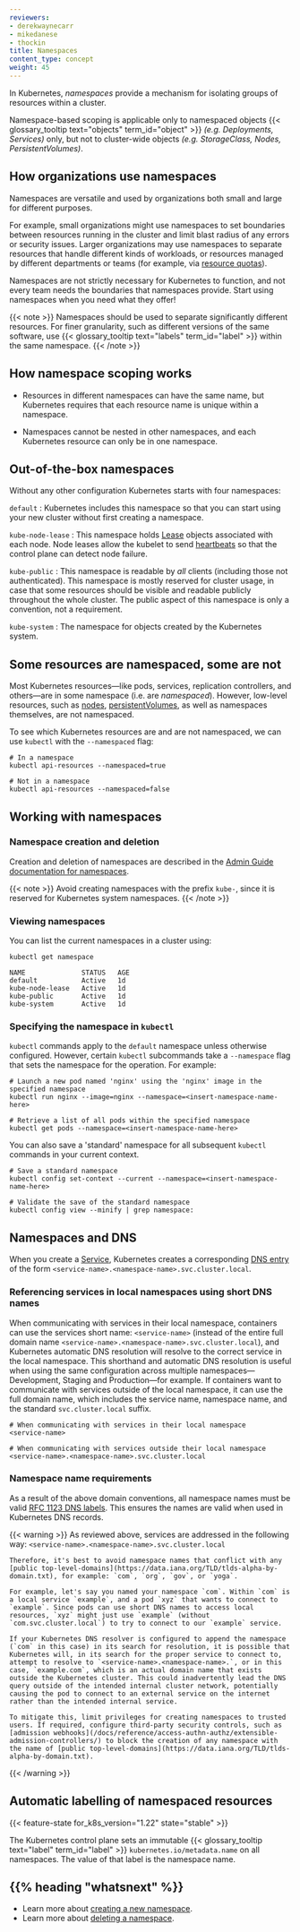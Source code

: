 ```yaml
---
reviewers:
- derekwaynecarr
- mikedanese
- thockin
title: Namespaces
content_type: concept
weight: 45
---
```


<!-- overview -->

In Kubernetes, _namespaces_ provide a mechanism for isolating groups of resources within a cluster. 

Namespace-based scoping is applicable only to namespaced objects {{< glossary_tooltip text="objects" term_id="object" >}} _(e.g. Deployments, Services)_ only, but not to cluster-wide objects _(e.g. StorageClass, Nodes, PersistentVolumes)_.

<!-- body -->

## How organizations use namespaces

Namespaces are versatile and used by organizations both small and large for different purposes.

For example, small organizations might use namespaces to set boundaries between resources running in the cluster and limit blast radius of any errors or security issues. Larger organizations may use namespaces to separate resources that handle different kinds of workloads, or resources managed by different departments or teams (for example, via [resource quotas](/docs/concepts/policy/resource-quotas/)).

Namespaces are not strictly necessary for Kubernetes to function, and not every team needs the boundaries that namespaces provide. Start using namespaces when you need what they offer!

{{< note >}}
    Namespaces should be used to separate significantly different resources. For finer granularity, such as different versions of the same software, use {{< glossary_tooltip text="labels" term_id="label" >}} within the same namespace.
{{< /note >}}

## How namespace scoping works

- Resources in different namespaces can have the same name, but Kubernetes requires that each resource name is unique within a namespace. 

- Namespaces cannot be nested in other namespaces, and each Kubernetes resource can only be in one namespace.

## Out-of-the-box namespaces

Without any other configuration Kubernetes starts with four namespaces:

`default`
: Kubernetes includes this namespace so that you can start using your new cluster without first creating a namespace.

`kube-node-lease`
: This namespace holds [Lease](/docs/concepts/architecture/leases/) objects associated with each node. Node leases allow the kubelet to send [heartbeats](/docs/concepts/architecture/nodes/#heartbeats) so that the control plane can detect node failure.

`kube-public`
: This namespace is readable by *all* clients (including those not authenticated). This namespace is mostly reserved for cluster usage, in case that some resources should be visible and readable publicly throughout the whole cluster. The public aspect of this namespace is only a convention, not a requirement.

`kube-system`
: The namespace for objects created by the Kubernetes system.

## Some resources are namespaced, some are not

Most Kubernetes resources—like pods, services, replication controllers, and others—are in some namespace (i.e. are _namespaced_). However, low-level resources, such as [nodes](/docs/concepts/architecture/nodes/), [persistentVolumes](/docs/concepts/storage/persistent-volumes/), as well as namespaces themselves, are not namespaced.

To see which Kubernetes resources are and are not namespaced, we can use `kubectl` with the `--namespaced` flag:

```shell
# In a namespace
kubectl api-resources --namespaced=true

# Not in a namespace
kubectl api-resources --namespaced=false
```

## Working with namespaces

### Namespace creation and deletion

Creation and deletion of namespaces are described in the
[Admin Guide documentation for namespaces](/docs/tasks/administer-cluster/namespaces).

{{< note >}}
    Avoid creating namespaces with the prefix `kube-`, since it is reserved for Kubernetes system namespaces.
{{< /note >}}

### Viewing namespaces

You can list the current namespaces in a cluster using:

```shell
kubectl get namespace
```

```
NAME              STATUS   AGE
default           Active   1d
kube-node-lease   Active   1d
kube-public       Active   1d
kube-system       Active   1d
```

### Specifying the namespace in `kubectl`

`kubectl` commands apply to the `default` namespace unless otherwise configured. However, certain `kubectl` subcommands take a `--namespace` flag that sets the namespace for the operation. For example:

```shell
# Launch a new pod named 'nginx' using the 'nginx' image in the specified namespace
kubectl run nginx --image=nginx --namespace=<insert-namespace-name-here>

# Retrieve a list of all pods within the specified namespace
kubectl get pods --namespace=<insert-namespace-name-here>
```

<!-- TODO: Improve writing, make easier to understand -->
You can also save a 'standard' namespace for all subsequent `kubectl` commands in your current context.

```shell
# Save a standard namespace
kubectl config set-context --current --namespace=<insert-namespace-name-here>

# Validate the save of the standard namespace
kubectl config view --minify | grep namespace:
```

## Namespaces and DNS

When you create a [Service](/docs/concepts/services-networking/service/), Kubernetes creates a corresponding [DNS entry](/docs/concepts/services-networking/dns-pod-service/) of the form `<service-name>.<namespace-name>.svc.cluster.local`.

### Referencing services in local namespaces using short DNS names

When communicating with services in their local namespace, containers can use the services short name: `<service-name>` (instead of the entire full domain name `<service-name>.<namespace-name>.svc.cluster.local`), and Kubernetes automatic DNS resolution will resolve to the correct service in the local namespace. This shorthand and automatic DNS resolution is useful when using the same configuration across multiple namespaces—Development, Staging and Production—for example. If containers want to communicate with services outside of the local namespace, it can use the full domain name, which includes the service name, namespace name, and the standard `svc.cluster.local` suffix.

```shell
# When communicating with services in their local namespace
<service-name>

# When communicating with services outside their local namespace
<service-name>.<namespace-name>.svc.cluster.local
```

### Namespace name requirements

As a result of the above domain conventions, all namespace names must be valid [RFC 1123 DNS labels](/docs/concepts/overview/working-with-objects/names/#dns-label-names). This ensures the names are valid when used in Kubernetes DNS records.

{{< warning >}}
    As reviewed above, services are addressed in the following way: `<service-name>.<namespace-name>.svc.cluster.local`

    Therefore, it's best to avoid namespace names that conflict with any [public top-level-domains](https://data.iana.org/TLD/tlds-alpha-by-domain.txt), for example: `com`, `org`, `gov`, or `yoga`.

    For example, let's say you named your namespace `com`. Within `com` is a local service `example`, and a pod `xyz` that wants to connect to `example`. Since pods can use short DNS names to access local resources, `xyz` might just use `example` (without `com.svc.cluster.local`) to try to connect to our `example` service.

    If your Kubernetes DNS resolver is configured to append the namespace (`com` in this case) in its search for resolution, it is possible that Kubernetes will, in its search for the proper service to connect to, attempt to resolve to `<service-name>.<namespace-name>.`, or in this case, `example.com`, which is an actual domain name that exists outside the Kubernetes cluster. This could inadvertently lead the DNS query outside of the intended internal cluster network, potentially causing the pod to connect to an external service on the internet rather than the intended internal service.

    To mitigate this, limit privileges for creating namespaces to trusted users. If required, configure third-party security controls, such as [admission webhooks](/docs/reference/access-authn-authz/extensible-admission-controllers/) to block the creation of any namespace with the name of [public top-level-domains](https://data.iana.org/TLD/tlds-alpha-by-domain.txt).
{{< /warning >}}

## Automatic labelling of namespaced resources

{{< feature-state for_k8s_version="1.22" state="stable" >}}

The Kubernetes control plane sets an immutable {{< glossary_tooltip text="label" term_id="label" >}} `kubernetes.io/metadata.name` on all namespaces. The value of that label is the namespace name.


## {{% heading "whatsnext" %}}

* Learn more about [creating a new namespace](/docs/tasks/administer-cluster/namespaces/#creating-a-new-namespace).
* Learn more about [deleting a namespace](/docs/tasks/administer-cluster/namespaces/#deleting-a-namespace).

